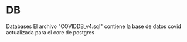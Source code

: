 # DB
Databases
El archivo "COVIDDB_v4.sql" contiene la base de datos covid actualizada para el  core de postgres
